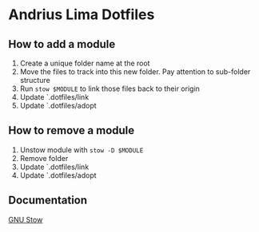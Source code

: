 # Andrius Lima Dotfiles

## How to add a module

1. Create a unique folder name at the root
2. Move the files to track into this new folder. Pay attention to sub-folder structure
3. Run `stow $MODULE` to link those files back to their origin
4. Update `.dotfiles/link
5. Update `.dotfiles/adopt

## How to remove a module

1. Unstow module with `stow -D $MODULE`
1. Remove folder
2. Update `.dotfiles/link
3. Update `.dotfiles/adopt

## Documentation

[GNU Stow](https://www.gnu.org/software/stow/manual/stow.html)